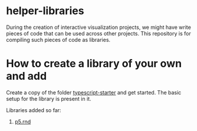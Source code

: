 # helper-libraries
During the creation of interactive visualization projects, we might have write pieces of code that can be used across other projects. This repository is for compiling such pieces of code as libraries.

# How to create a library of your own and  add
Create a copy of the folder [typescript-starter](https://github.com/dynamic-learning/helper-libraries/tree/main/typescript-starter) and get started. The basic setup for the library is present in it.

Libraries added so far:

1. [p5.rnd](https://github.com/dynamic-learning/helper-libraries/tree/main/p5.rnd)
